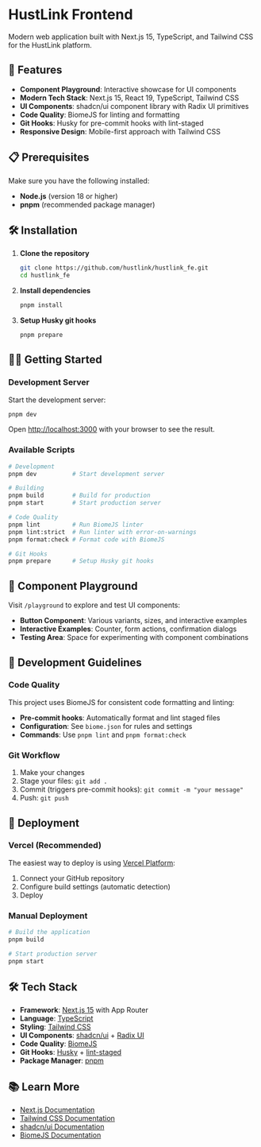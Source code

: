 # HustLink Frontend

Modern web application built with Next.js 15, TypeScript, and Tailwind CSS for the HustLink platform.

## 🚀 Features

- **Component Playground**: Interactive showcase for UI components
- **Modern Tech Stack**: Next.js 15, React 19, TypeScript, Tailwind CSS
- **UI Components**: shadcn/ui component library with Radix UI primitives
- **Code Quality**: BiomeJS for linting and formatting
- **Git Hooks**: Husky for pre-commit hooks with lint-staged
- **Responsive Design**: Mobile-first approach with Tailwind CSS

## 📋 Prerequisites

Make sure you have the following installed:
- **Node.js** (version 18 or higher)
- **pnpm** (recommended package manager)

## 🛠️ Installation

1. **Clone the repository**
   ```bash
   git clone https://github.com/hustlink/hustlink_fe.git
   cd hustlink_fe
   ```

2. **Install dependencies**
   ```bash
   pnpm install
   ```

3. **Setup Husky git hooks**
   ```bash
   pnpm prepare
   ```

## 🏃‍♂️ Getting Started

### Development Server

Start the development server:

```bash
pnpm dev
```

Open [http://localhost:3000](http://localhost:3000) with your browser to see the result.

### Available Scripts

```bash
# Development
pnpm dev          # Start development server

# Building
pnpm build        # Build for production
pnpm start        # Start production server

# Code Quality
pnpm lint         # Run BiomeJS linter
pnpm lint:strict  # Run linter with error-on-warnings
pnpm format:check # Format code with BiomeJS

# Git Hooks
pnpm prepare      # Setup Husky git hooks
```

## 🎨 Component Playground

Visit `/playground` to explore and test UI components:

- **Button Component**: Various variants, sizes, and interactive examples
- **Interactive Examples**: Counter, form actions, confirmation dialogs
- **Testing Area**: Space for experimenting with component combinations

## 🔧 Development Guidelines

### Code Quality

This project uses BiomeJS for consistent code formatting and linting:

- **Pre-commit hooks**: Automatically format and lint staged files
- **Configuration**: See `biome.json` for rules and settings
- **Commands**: Use `pnpm lint` and `pnpm format:check`

### Git Workflow

1. Make your changes
2. Stage your files: `git add .`
3. Commit (triggers pre-commit hooks): `git commit -m "your message"`
4. Push: `git push`

## 🚀 Deployment

### Vercel (Recommended)

The easiest way to deploy is using [Vercel Platform](https://vercel.com/new):

1. Connect your GitHub repository
2. Configure build settings (automatic detection)
3. Deploy

### Manual Deployment

```bash
# Build the application
pnpm build

# Start production server
pnpm start
```

## 🛠️ Tech Stack

- **Framework**: [Next.js 15](https://nextjs.org/) with App Router
- **Language**: [TypeScript](https://www.typescriptlang.org/)
- **Styling**: [Tailwind CSS](https://tailwindcss.com/)
- **UI Components**: [shadcn/ui](https://ui.shadcn.com/) + [Radix UI](https://www.radix-ui.com/)
- **Code Quality**: [BiomeJS](https://biomejs.dev/)
- **Git Hooks**: [Husky](https://typicode.github.io/husky/) + [lint-staged](https://github.com/okonet/lint-staged)
- **Package Manager**: [pnpm](https://pnpm.io/)

## 📚 Learn More

- [Next.js Documentation](https://nextjs.org/docs)
- [Tailwind CSS Documentation](https://tailwindcss.com/docs)
- [shadcn/ui Documentation](https://ui.shadcn.com/)
- [BiomeJS Documentation](https://biomejs.dev/)
